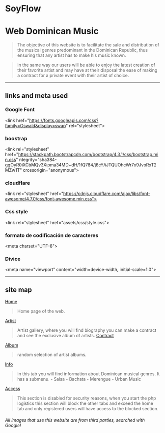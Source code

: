 # SoyFlow
# Web Dominican Music
>The objective of this website is to facilitate the sale and distribution of the musical genres predominant in the Dominican Republic, thus ensuring that any artist has to make his music known.

>In the same way our users will be able to enjoy the latest creation of their favorite artist and may have at their disposal the ease of making a contract for a private event with their artist of choice.
___
## links and meta used
### Google Font
 \<link href="https://fonts.googleapis.com/css?family=Oswald&display=swap" rel="stylesheet">

### boostrap
\<link rel="stylesheet" href="https://stackpath.bootstrapcdn.com/bootstrap/4.3.1/css/bootstrap.min.css"
                ntegrity="sha384-ggOyR0iXCbMQv3Xipma34MD+dH/1fQ784/j6cY/iJTQUOhcWr7x9JvoRxT2MZw1T" crossorigin="anonymous">
### cloudflare
\<link rel="stylesheet" href="https://cdnjs.cloudflare.com/ajax/libs/font-awesome/4.7.0/css/font-awesome.min.css">

### Css style
\<link rel="stylesheet" href="assets/css/style.css">

### formato de codificación de caracteres
\<meta charset="UTF-8">

### Divice
\<meta name="viewport" content="width=device-width, initial-scale=1.0">
___
## site map
[Home]("index.html")
>Home page of the web.

[Artist]("artist.html")
>Artist gallery, where you will find biography you can make a contract and see the exclusive album of artists.
[Contract]("Contract.html")

[Album]("Albums.html") 
> random selection of artist albums.

[Info]("Info.html")
> In this tab you will find information about Dominican musical genres. It has a submenu.
    - Salsa
    - Bachata
    - Merengue
    - Urban Music

[Access]("access.html")
>This section is disabled for security reasons, when you start the php logistics this section will block the other tabs and exceed the home tab and only registered users will have access to the blocked section.

###### All images that use this website are from third parties, searched with Google!